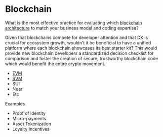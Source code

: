# Blockchain

What is the most effective practice for evaluating which [blockchain architecture](https://mm.dreamineering.com/docs/software/decisions/blockchain-decisions) to match your business model and coding expertise?

Given that blockchains compete for developer attention and that DX is crucial for ecosystem growth, wouldn't it be beneficial to have a unified platform where each blockchain showcases its best starter kit? This would provide new blockchain developers a standardized decision checklist for comparison and foster the creation of secure, trustworthy blockchain code which would benefit the entire crypto movement.

* [EVM](https://github.com/dreamineering/dreamineering/blob/main/bc/evm/README.md)
* [SVM](https://github.com/dreamineering/dreamineering/blob/main/bc/svm/README.md) 
* SUI
* Near
* Etc

Examples

* Proof of Identity
* Micro-payments
* Asset Tokenization
* Loyalty Incentives
